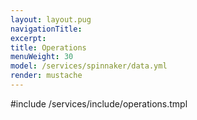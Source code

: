 ```yaml
---
layout: layout.pug
navigationTitle:
excerpt:
title: Operations
menuWeight: 30
model: /services/spinnaker/data.yml
render: mustache
---
```


#include /services/include/operations.tmpl
